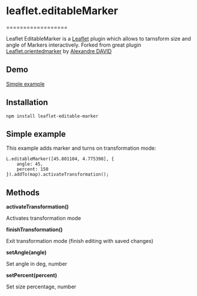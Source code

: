 # leaflet.editableMarker
==================

Leaflet EditableMarker is a [Leaflet](http://leafletjs.com/) plugin which allows to tarnsform size and angle of Markers interactively.
Forked from great plugin [Leaflet.orientedmarker](https://github.com/gismartwaredev/leaflet.orientedMarker) by [Alexandre DAVID](http://github.com/alexandreDavid)

Demo
----

[Simple example](https://yarsky-tgz.github.io/leaflet.editableMarker/examples/simple-example.html)

Installation
------------

`npm install leaflet-editable-marker`

Simple example
--------------

This example adds marker and turns on transformation mode:
```		
L.editableMarker([45.801104, 4.775398], {
    angle: 45,
    percent: 150
}).addTo(map).activateTransformation();
```

Methods
-------

**activateTransformation()** 

Activates transformation mode

**finishTransformation()** 

Exit transformation mode (finish editing with saved changes)

**setAngle(angle)** 

Set angle in deg, number

**setPercent(percent)**

Set size percentage, number
